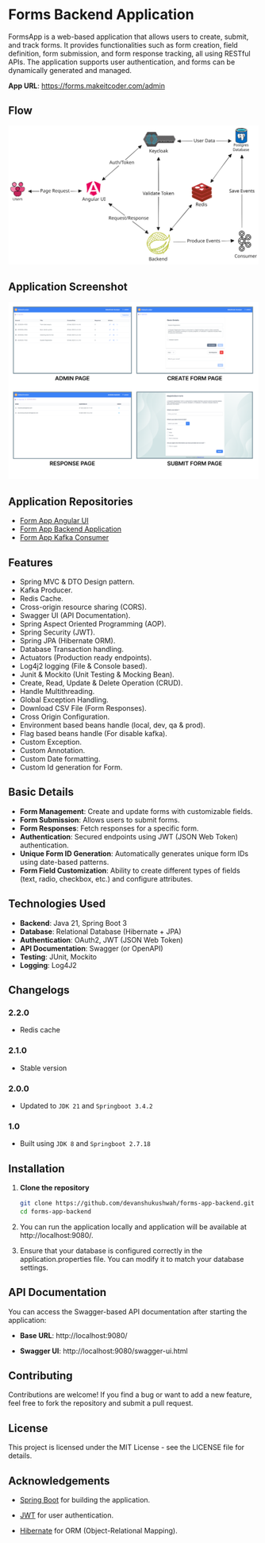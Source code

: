 # Forms Backend Application

FormsApp is a web-based application that allows users to create, submit, and track forms. It provides functionalities such as form creation, field definition, form submission, and form response tracking, all using RESTful APIs. The application supports user authentication, and forms can be dynamically generated and managed.

**App URL**: https://forms.makeitcoder.com/admin

## Flow
![flow](https://raw.githubusercontent.com/devanshukushwah/forms-app-backend/refs/heads/main/images/flow.svg)
## Application Screenshot
![Mockup](https://raw.githubusercontent.com/devanshukushwah/cdn/refs/heads/main/forms-app/images/forms-app-mockup.svg)

## Application Repositories
- [Form App Angular UI](https://github.com/devanshukushwah/forms-app-ui)
- [Form App Backend Application](https://github.com/devanshukushwah/forms-app-backend)
- [Form App Kafka Consumer](https://github.com/devanshukushwah/forms-app-consumer)

## Features

- Spring MVC & DTO Design pattern.
- Kafka Producer.
- Redis Cache.
- Cross-origin resource sharing (CORS).
- Swagger UI (API Documentation).
- Spring Aspect Oriented Programming (AOP).
- Spring Security (JWT).
- Spring JPA (Hibernate ORM).
- Database Transaction handling.
- Actuators (Production ready endpoints).
- Log4j2 logging (File & Console based).
- Junit & Mockito (Unit Testing & Mocking Bean).
- Create, Read, Update & Delete Operation (CRUD).
- Handle Multithreading.
- Global Exception Handling.
- Download CSV File (Form Responses).
- Cross Origin Configuration.
- Environment based beans handle (local, dev, qa & prod).
- Flag based beans handle (For disable kafka).
- Custom Exception.
- Custom Annotation.
- Custom Date formatting.
- Custom Id generation for Form.

## Basic Details

- **Form Management**: Create and update forms with customizable fields.
- **Form Submission**: Allows users to submit forms.
- **Form Responses**: Fetch responses for a specific form.
- **Authentication**: Secured endpoints using JWT (JSON Web Token) authentication.
- **Unique Form ID Generation**: Automatically generates unique form IDs using date-based patterns.
- **Form Field Customization**: Ability to create different types of fields (text, radio, checkbox, etc.) and configure attributes.

## Technologies Used

- **Backend**: Java 21, Spring Boot 3
- **Database**: Relational Database (Hibernate + JPA)
- **Authentication**: OAuth2, JWT (JSON Web Token)
- **API Documentation**: Swagger (or OpenAPI)
- **Testing**: JUnit, Mockito
- **Logging**: Log4J2

## Changelogs

### 2.2.0
- Redis cache

### 2.1.0
- Stable version

### 2.0.0
- Updated to `JDK 21` and `Springboot 3.4.2`

### 1.0
- Built using `JDK 8` and `Springboot 2.7.18`

## Installation

1. **Clone the repository**

   ```bash
   git clone https://github.com/devanshukushwah/forms-app-backend.git
   cd forms-app-backend
   ```
    
2. You can run the application locally and application will be available at http://localhost:9080/.
    
3. Ensure that your database is configured correctly in the application.properties file. You can modify it to match your database settings.
    

API Documentation
-----------------

You can access the Swagger-based API documentation after starting the application:

*   **Base URL**: http://localhost:9080/
    
*   **Swagger UI**: http://localhost:9080/swagger-ui.html

Contributing
------------

Contributions are welcome! If you find a bug or want to add a new feature, feel free to fork the repository and submit a pull request.

License
-------

This project is licensed under the MIT License - see the LICENSE file for details.

Acknowledgements
----------------

*   [Spring Boot](https://spring.io/projects/spring-boot) for building the application.
    
*   [JWT](https://jwt.io/) for user authentication.
    
*   [Hibernate](https://hibernate.org/) for ORM (Object-Relational Mapping).
